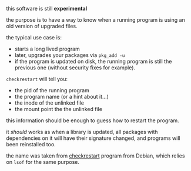 this software is still **experimental**

the purpose is to have a way to know when a running program is using an old version of upgraded files.

the typical use case is:
  - starts a long lived program
  - later, upgrades your packages via `pkg_add -u`
  - if the program is updated on disk, the running program is still the previous one (without security fixes for example).

`checkrestart` will tell you:
  - the pid of the running program
  - the program name (or a hint about it...)
  - the inode of the unlinked file
  - the mount point the the unlinked file

this information should be enough to guess how to restart the program.

it *should* works as when a library is updated, all packages with dependencies on it will have their signature changed, and programs will been reinstalled too.

the name was taken from [checkrestart](https://packages.debian.org/sid/debian-goodies) program from Debian, which relies on `lsof` for the same purpose.
